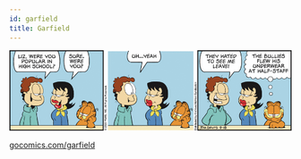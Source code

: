 ```yaml
---
id: garfield
title: Garfield
---
```


![img](../../static/img/garfield.gif)

[gocomics.com/garfield](https://www.gocomics.com/garfield)